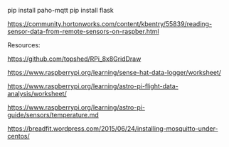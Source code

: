 pip install paho-mqtt 
pip install flask

https://community.hortonworks.com/content/kbentry/55839/reading-sensor-data-from-remote-sensors-on-raspber.html

Resources:

https://github.com/topshed/RPi_8x8GridDraw

https://www.raspberrypi.org/learning/sense-hat-data-logger/worksheet/

https://www.raspberrypi.org/learning/astro-pi-flight-data-analysis/worksheet/

https://www.raspberrypi.org/learning/astro-pi-guide/sensors/temperature.md

https://breadfit.wordpress.com/2015/06/24/installing-mosquitto-under-centos/
